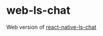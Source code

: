 # web-ls-chat
Web version of [react-native-ls-chat](https://github.com/leandrosimoes/react-native-ls-chat)
